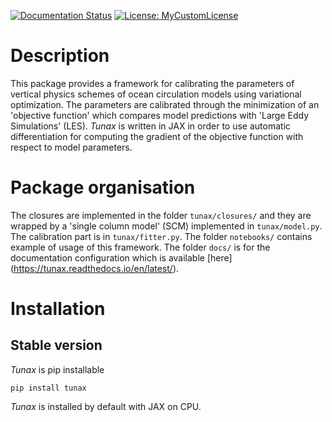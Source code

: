 [![Documentation Status](https://readthedocs.org/projects/tunax/badge/?version=latest)](https://tunax.readthedocs.io/en/latest/?badge=latest)
[![License: MyCustomLicense](https://img.shields.io/badge/License-MyCustomLicense-blue.svg)](./LICENSE)

# Description
This package provides a framework for calibrating the parameters of vertical physics schemes of ocean circulation models using variational optimization. The parameters are calibrated through the minimization of an 'objective function' which compares model predictions with 'Large Eddy Simulations' (LES). *Tunax* is written in JAX in order to use automatic differentiation for computing the gradient of the objective function with respect to model parameters.

# Package organisation
The closures are implemented in the folder `tunax/closures/` and they are wrapped by a 'single column model' (SCM) implemented in `tunax/model.py`. The calibration part is in `tunax/fitter.py`. The folder `notebooks/` contains example of usage of this framework. The folder `docs/` is for the documentation configuration which is available [here] (https://tunax.readthedocs.io/en/latest/).

# Installation
## Stable version
*Tunax* is pip installable
```shell
pip install tunax
```
*Tunax* is installed by default with JAX on CPU.
